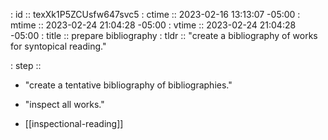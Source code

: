 : id    :: texXk1P5ZCUsfw647svc5
: ctime :: 2023-02-16 13:13:07 -05:00
: mtime :: 2023-02-24 21:04:28 -05:00
: vtime :: 2023-02-24 21:04:28 -05:00
: title :: prepare bibliography
: tldr  :: "create a bibliography of works for syntopical reading."

: step  ::
- "create a tentative bibliography of bibliographies."
- "inspect all works."

- [[inspectional-reading]]
